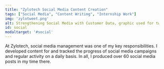 ```yaml
---
title: "Zylotech Social Media Content Creation"
tags: ["Social Media", "Content Writing", "Internship Work"]
img: 'zylotweet.png'
alt: Strengthening Social Media with Customer Data, graphic used for tweet.
id: social
modaltarget: '#social'
---
```


At Zylotech, social media management was one of my key responsibilities. I developed content for and tracked the progress of social media campaigns and regular activity on a daily basis. In all, I produced over 60 social media posts in my time there.
